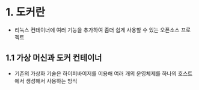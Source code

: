 # 1. 도커란

- 리눅스 컨테이너에 여러 기능을 추가하여 좀더 쉽게 사용할 수 있는 오픈소스 프로젝트

## 1.1 가상 머신과 도커 컨테이너

- 기존의 가상화 기술은 하이퍼바이저를 이용해 여러 개의 운영체제를 하나의 호스트에서 생성해서 사용하는 방식
